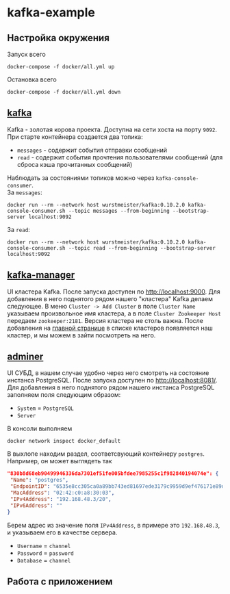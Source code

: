 # kafka-example

## Настройка окружения

Запуск всего
```commandline
docker-compose -f docker/all.yml up
```

Остановка всего
```commandline
docker-compose -f docker/all.yml down
```

## [kafka](https://kafka.apache.org/)
Kafka - золотая корова проекта. 
Доступна на сети хоста на порту `9092`. 
При старте контейнера создается два топика:
  * `messages` - содержит события отправки сообщений
  * `read` - содержит события прочтения пользователями сообщений
  (для сброса кэша прочитанных сообщений)
  
Наблюдать за состояниями топиков можно через `kafka-console-consumer`.   
За `messages`:
```commandline
docker run --rm --network host wurstmeister/kafka:0.10.2.0 kafka-console-consumer.sh --topic messages --from-beginning --bootstrap-server localhost:9092
```
За `read`:
```commandline
docker run --rm --network host wurstmeister/kafka:0.10.2.0 kafka-console-consumer.sh --topic read --from-beginning --bootstrap-server localhost:9092
```

## [kafka-manager](https://github.com/yahoo/kafka-manager)
UI кластера Kafka. 
После запуска доступен по [http://localhost:9000](http://localhost:9000).
Для добавления в него поднятого рядом нашего "кластера" Kafka делаем следующее.
В меню `Cluster -> Add Cluster` в поле `Cluster Name` указываем произвольное имя кластера, 
а в поле `Cluster Zookeeper Host` передаем `zookeeper:2181`. Версия кластера не столь важна.
После добавления на [главной странице](http://localhost:9000) в списке кластеров появляется наш
кластер, и мы можем в зайти посмотреть на него.

## [adminer](https://github.com/TimWolla/docker-adminer)
UI СУБД, в нашем случае удобно через него смотреть на состояние инстанса PostgreSQL.
После запуска доступен по [http://localhost:8081/](http://localhost:8081/).
Для добавления в него поднятого рядом нашего инстанса PostgreSQL заполняем поля следующим образом:
  * `System` = `PostgreSQL`
  * `Server`
  
  В консоли выполняем
  ```commandline
  docker network inspect docker_default
  ```
  В выхлопе находим раздел, соответсвующий контейнеру `postgres`.
  Например, он может выглядеть так
  ```json
"830b8d68eb90499946336da7301ef51fe005bfdee7985255c1f982840194074e": {
   "Name": "postgres",
   "EndpointID": "6535e8cc305ca0a89bb743ed81697ede3179c9959d9ef476171e89da0cc7270d",
   "MacAddress": "02:42:c0:a8:30:03",
   "IPv4Address": "192.168.48.3/20",
   "IPv6Address": ""
}
```
  Берем адрес из значение поля `IPv4Address`, в примере это `192.168.48.3`, и указываем его в качестве
  сервера.
  * `Username` = `channel`
  * `Password` = `password`
  * `Database` = `channel`

## Работа с приложением

